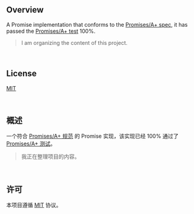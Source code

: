 ## Overview

A Promise implementation that conforms to the [Promises/A+ spec](https://promisesaplus.com/), it has passed the [Promises/A+ test](https://github.com/promises-aplus/promises-tests) 100%.

> I am organizing the content of this project.

<br />

## License

[MIT](https://github.com/jynxio/yeensin/blob/main/LICENSE)

<br />

## 概述

一个符合 [Promises/A+ 规范](https://promisesaplus.com/) 的 Promise 实现，该实现已经 100% 通过了 [Promises/A+ 测试](https://github.com/promises-aplus/promises-tests)。

> 我正在整理项目的内容。

<br />

## 许可

本项目遵循 [MIT](https://github.com/jynxio/yeensin/blob/main/LICENSE) 协议。

<br />
